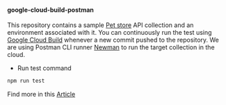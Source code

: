 #### google-cloud-build-postman

This repository contains a sample [Pet store](https://petstore.swagger.io/) API collection and an environment associated with it. You can continuously run the test using [Google Cloud Build](https://github.com/marketplace/google-cloud-build) whenever a new commit pushed to the repository. We are using Postman CLI runner [Newman](https://github.com/postmanlabs/newman) to run the target collection in the cloud.

-   Run test command

```js
npm run test
```

Find more in this [Article](*)
